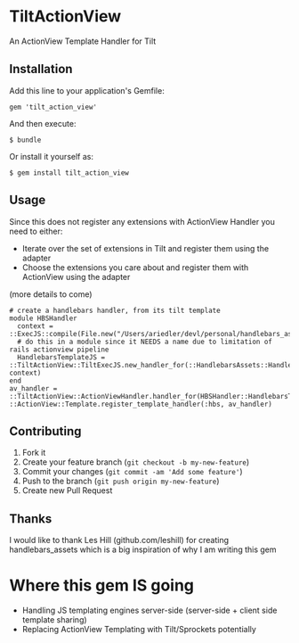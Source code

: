 # TiltActionView

An ActionView Template Handler for Tilt

## Installation

Add this line to your application's Gemfile:

    gem 'tilt_action_view'

And then execute:

    $ bundle

Or install it yourself as:

    $ gem install tilt_action_view

## Usage

Since this does not register any extensions with ActionView Handler you need to either:

- Iterate over the set of extensions in Tilt and register them using the adapter
- Choose the extensions you care about and register them with ActionView using the adapter

(more details to come)

```
# create a handlebars handler, from its tilt template
module HBSHandler
  context = ::ExecJS::compile(File.new("/Users/ariedler/devl/personal/handlebars_assets/vendor/assets/javascripts/handlebars.js").read)
  # do this in a module since it NEEDS a name due to limitation of rails actionview pipeline
  HandlebarsTemplateJS = ::TiltActionView::TiltExecJS.new_handler_for(::HandlebarsAssets::HandlebarsTemplate, context)
end
av_handler = ::TiltActionView::ActionViewHandler.handler_for(HBSHandler::HandlebarsTemplateJS)
::ActionView::Template.register_template_handler(:hbs, av_handler)
```

## Contributing

1. Fork it
2. Create your feature branch (`git checkout -b my-new-feature`)
3. Commit your changes (`git commit -am 'Add some feature'`)
4. Push to the branch (`git push origin my-new-feature`)
5. Create new Pull Request

## Thanks

I would like to thank Les Hill (github.com/leshill) for creating handlebars\_assets which is a big inspiration of why I am writing this gem

# Where this gem IS going

- Handling JS templating engines server-side (server-side + client side template sharing)
- Replacing ActionView Templating with Tilt/Sprockets potentially

